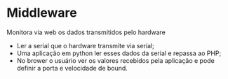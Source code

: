 # Middleware

Monitora via web os dados transmitidos pelo hardware

- Ler a serial que o hardware transmite via serial;
- Uma aplicação em python ler esses dados da serial e repassa ao PHP;
- No brower o usuário ver os valores recebidos pela aplicação e pode definir a porta e velocidade de bound.
